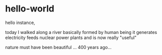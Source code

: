 # hello-world

hello instance,

today I walked along a river
basically formed by human being
it generates electricity
feeds nuclear power plants
and is now really "useful"

nature must have been beautiful
...
400 years ago...
